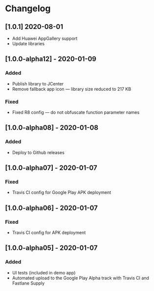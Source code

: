 # Changelog

## [1.0.1] 2020-08-01

- Add Huawei AppGallery support
- Update libraries

## [1.0.0-alpha12] - 2020-01-09

### Added

- Publish library to JCenter
- Remove fallback app icon — library size reduced to 217 KB

### Fixed

- Fixed R8 config — do not obfuscate function parameter names

## [1.0.0-alpha08] - 2020-01-08

### Added
- Deploy to Github releases

## [1.0.0-alpha07] - 2020-01-07

### Fixed
- Travis CI config for Google Play APK deployment

## [1.0.0-alpha06] - 2020-01-07

### Fixed
- Travis CI config for APK deployment

## [1.0.0-alpha05] - 2020-01-07

### Added
- UI tests (included in demo app)
- Automated upload to the Google Play Alpha track with Travis CI and Fastlane Supply